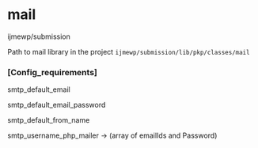 # mail
ijmewp/submission



Path to mail library in the project  `ijmewp/submission/lib/pkp/classes/mail`


### [Config_requirements]

smtp_default_email

smtp_default_email_password

smtp_default_from_name


smtp_username_php_mailer    -> (array of emailIds and Password)